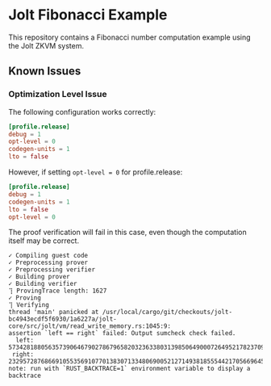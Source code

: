 # Jolt Fibonacci Example

This repository contains a Fibonacci number computation example using the Jolt ZKVM system.

## Known Issues

### Optimization Level Issue

The following configuration works correctly:

```toml
[profile.release]
debug = 1
opt-level = 0
codegen-units = 1
lto = false
```

However, if setting `opt-level = 0` for profile.release:
```toml
[profile.release]
debug = 1
codegen-units = 1
lto = false
opt-level = 0
```
The proof verification will fail in this case, even though the computation itself may be correct.
```
✓ Compiling guest code
✓ Preprocessing prover
✓ Preprocessing verifier
✓ Building prover
✓ Building verifier
⢹ ProvingTrace length: 1627
✓ Proving
⢹ Verifying
thread 'main' panicked at /usr/local/cargo/git/checkouts/jolt-bc4943ecdf5f6930/1a6227a/jolt-core/src/jolt/vm/read_write_memory.rs:1045:9:
assertion `left == right` failed: Output sumcheck check failed.
  left: 5734281880563573906467902786796582032363380313985064900072649521782370967195
 right: 2329572876866910553569107701383071334806900521271493818555442170566964523457
note: run with `RUST_BACKTRACE=1` environment variable to display a backtrace
```

